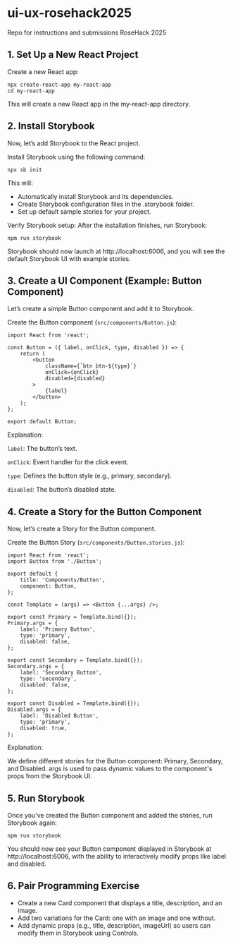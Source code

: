 # ui-ux-rosehack2025
Repo for instructions and submissions RoseHack 2025

## 1. Set Up a New React Project
Create a new React app:

```
npx create-react-app my-react-app
cd my-react-app
```
This will create a new React app in the my-react-app directory.

## 2. Install Storybook
Now, let’s add Storybook to the React project.

Install Storybook using the following command:

```
npx sb init
```
This will:

- Automatically install Storybook and its dependencies.
- Create Storybook configuration files in the .storybook folder.
- Set up default sample stories for your project.

Verify Storybook setup: After the installation finishes, run Storybook:
```
npm run storybook
```

Storybook should now launch at http://localhost:6006, and you will see the default Storybook UI with example stories.

## 3. Create a UI Component (Example: Button Component)
Let’s create a simple Button component and add it to Storybook.

Create the Button component (```src/components/Button.js```):

```
import React from 'react';

const Button = ({ label, onClick, type, disabled }) => {
    return (
        <button
            className={`btn btn-${type}`}
            onClick={onClick}
            disabled={disabled}
        >
            {label}
        </button>
    );
};

export default Button;
```
Explanation:

```label```: The button’s text.

```onClick```: Event handler for the click event.

```type```: Defines the button style (e.g., primary, secondary).

```disabled```: The button’s disabled state.

## 4. Create a Story for the Button Component
Now, let’s create a Story for the Button component.

Create the Button Story (```src/components/Button.stories.js```):

```
import React from 'react';
import Button from './Button';

export default {
    title: 'Components/Button',
    component: Button,
};

const Template = (args) => <Button {...args} />;

export const Primary = Template.bind({});
Primary.args = {
    label: 'Primary Button',
    type: 'primary',
    disabled: false,
};

export const Secondary = Template.bind({});
Secondary.args = {
    label: 'Secondary Button',
    type: 'secondary',
    disabled: false,
};

export const Disabled = Template.bind({});
Disabled.args = {
    label: 'Disabled Button',
    type: 'primary',
    disabled: true,
};
```
Explanation:

We define different stories for the Button component: Primary, Secondary, and Disabled.
args is used to pass dynamic values to the component's props from the Storybook UI.

## 5. Run Storybook
Once you’ve created the Button component and added the stories, run Storybook again:

```
npm run storybook
```
You should now see your Button component displayed in Storybook at http://localhost:6006, with the ability to interactively modify props like label and disabled.

## 6. Pair Programming Exercise
- Create a new Card component that displays a title, description, and an image.
- Add two variations for the Card: one with an image and one without.
- Add dynamic props (e.g., title, description, imageUrl) so users can modify them in Storybook using Controls.
